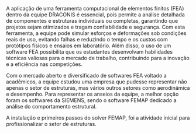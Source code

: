 
A aplicação de uma ferramenta computacional de elementos finitos (FEA) dentro da equipe DRACONIS é essencial, pois permite a análise detalhada de componentes e estruturas individuais ou completas, garantindo que projetos sejam otimizados e tragam confiabilidade e segurança. Com esta ferramenta, a equipe pode simular esforços e deformações sob condições reais de uso,  evitando falhas e reduzindo o tempo e os custos com protótipos físicos e ensaios em laboratório. Além disso, o uso de um software FEA possibilita que os estudantes desenvolvam habilidades técnicas valiosas para o mercado de trabalho, contribuindo para a inovação e a eficiência nas competições.

Com o mercado aberto e diversificado de softwares FEA voltado a acadêmicos, a equipe estudou uma empresa que pudesse representar não apenas o setor de estruturas, mas vários outros setores como aerodinâmica e desempenho. Para representar os anseios da equipe, a melhor opção foram os softwares da SIEMENS, sendo o software FEMAP dedicado a análise do comportamento estrutural.

A instalação e primeiros passos do solver FEMAP, foi a atividade inicial para profissionalizar o setor de estruturas. 
